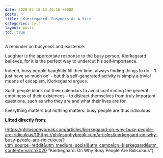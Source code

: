 ```yaml
---
date: 2020-03-10 13:40:16 +0000
posts: ''
title: 'Kierkegaard: Busyness As A Vice'
categories: self
layout: posts
toc: true
---
```

A reminder on busyness and existence:

Laughter is the appropriate response to the busy person, Kierkegaard believes, for it is the perfect way to undercut his self-importance.

Indeed, busy people haughtily fill their time, always finding things to do - 'I just have so much on' - but this self-generated activity is simply a trivial means of escapism, Kierkegaard argues.

Such people block out their calendars to avoid confronting the general emptiness of their existences - to distract themselves from truly important questions, such as who they are and what their lives are for.

Everything matters but nothing matters: busy people are thus ridiculous.

**Lifted directly from:**

[https://philosophybreak.com/articles/kierkegaard-on-why-busy-people-are-ridiculous/](https://philosophybreak.com/articles/kierkegaard-on-why-busy-people-are-ridiculous/?utm_source=reddit&utm_medium=social&utm_campaign=kierkegaard&utm_content=march2020 "Kierkegaard: On Why Busy People Are Ridiculous")